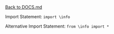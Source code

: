 [Back to DOCS.md](DOCS.md)

Import Statement: `import \info`

Alternative Import Statement: `from \info import *`

